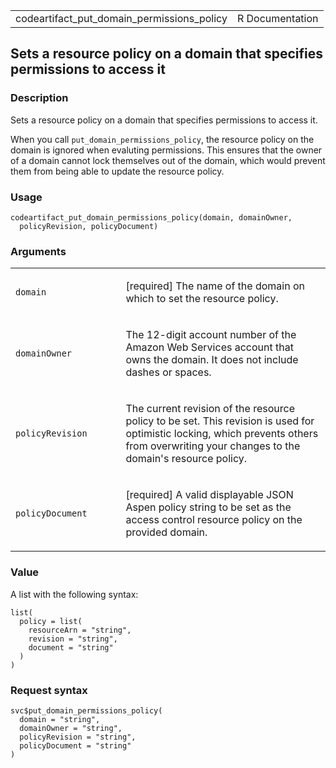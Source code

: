 <table style="width: 100%;">
<tbody>
<tr class="odd">
<td>codeartifact_put_domain_permissions_policy</td>
<td style="text-align: right;">R Documentation</td>
</tr>
</tbody>
</table>

## Sets a resource policy on a domain that specifies permissions to access it

### Description

Sets a resource policy on a domain that specifies permissions to access
it.

When you call `put_domain_permissions_policy`, the resource policy on
the domain is ignored when evaluting permissions. This ensures that the
owner of a domain cannot lock themselves out of the domain, which would
prevent them from being able to update the resource policy.

### Usage

    codeartifact_put_domain_permissions_policy(domain, domainOwner,
      policyRevision, policyDocument)

### Arguments

<table>
<colgroup>
<col style="width: 35%" />
<col style="width: 65%" />
</colgroup>
<tbody>
<tr class="odd">
<td><code
id="codeartifact_put_domain_permissions_policy_:_domain">domain</code></td>
<td><p>[required] The name of the domain on which to set the resource
policy.</p></td>
</tr>
<tr class="even">
<td><code
id="codeartifact_put_domain_permissions_policy_:_domainOwner">domainOwner</code></td>
<td><p>The 12-digit account number of the Amazon Web Services account
that owns the domain. It does not include dashes or spaces.</p></td>
</tr>
<tr class="odd">
<td><code
id="codeartifact_put_domain_permissions_policy_:_policyRevision">policyRevision</code></td>
<td><p>The current revision of the resource policy to be set. This
revision is used for optimistic locking, which prevents others from
overwriting your changes to the domain's resource policy.</p></td>
</tr>
<tr class="even">
<td><code
id="codeartifact_put_domain_permissions_policy_:_policyDocument">policyDocument</code></td>
<td><p>[required] A valid displayable JSON Aspen policy string to be set
as the access control resource policy on the provided domain.</p></td>
</tr>
</tbody>
</table>

### Value

A list with the following syntax:

    list(
      policy = list(
        resourceArn = "string",
        revision = "string",
        document = "string"
      )
    )

### Request syntax

    svc$put_domain_permissions_policy(
      domain = "string",
      domainOwner = "string",
      policyRevision = "string",
      policyDocument = "string"
    )
